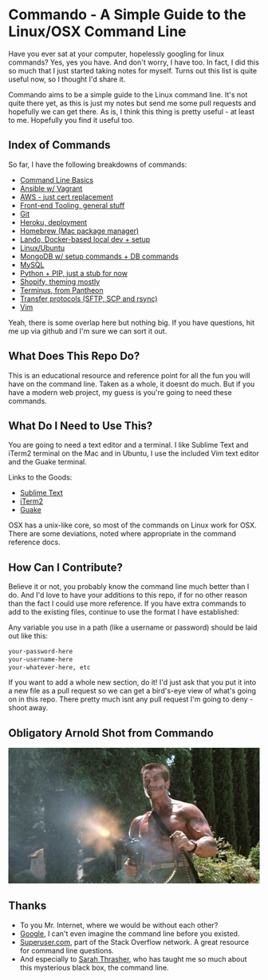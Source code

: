 Commando - A Simple Guide to the Linux/OSX Command Line
========

Have you ever sat at your computer, hopelessly googling for linux commands? Yes, yes you have. And don't worry, I have too. In fact, I did this so much that I just started taking notes for myself. Turns out this list is quite useful now, so I thought I'd share it. 

Commando aims to be a simple guide to the Linux command line. It's not quite there yet, as this is just my notes but send me some pull requests and hopefully we can get there. As is, I think this thing is pretty useful - at least to me. Hopefully you find it useful too.


Index of Commands
-----

So far, I have the following breakdowns of commands:
* [Command Line Basics](basics.md)
* [Ansible w/ Vagrant](ansible.md)
* [AWS - just cert replacement](aws.md)
* [Front-end Tooling, general stuff](front-end.md)
* [Git](git.md)
* [Heroku, deployment](heroku.md)
* [Homebrew (Mac package manager)](homebrew.md)
* [Lando, Docker-based local dev + setup](lando.md)
* [Linux/Ubuntu](linux.md)
* [MongoDB w/ setup commands + DB commands](mongodb.md)
* [MySQL](mysql.md)
* [Python + PIP, just a stub for now](python.md)
* [Shopify, theming mostly](shopify.md)
* [Terminus, from Pantheon](terminus-pantheon.md)
* [Transfer protocols (SFTP, SCP and rsync)](transfer.md)
* [Vim](vim.md)

Yeah, there is some overlap here but nothing big. If you have questions, hit me up via github and I'm sure we can sort it out.


What Does This Repo Do?
-----

This is an educational resource and reference point for all the fun you will have on the command line. Taken as a whole, it doesnt do much. But if you have a modern web project, my guess is you're going to need these commands.


What Do I Need to Use This?
-----

You are going to need a text editor and a terminal. I like Sublime Text and iTerm2 terminal on the Mac and in Ubuntu, I use the included Vim text editor and the Guake terminal.

Links to the Goods:
* [Sublime Text](http://www.sublimetext.com/2)
* [iTerm2](http://www.iterm2.com)
* [Guake](https://apps.ubuntu.com/cat/applications/precise/guake/)

OSX has a unix-like core, so most of the commands on Linux work for OSX. There are some deviations, noted where appropriate in the command reference docs.


How Can I Contribute?
-----

Believe it or not, you probably know the command line much better than I do. And I'd love to have your additions to this repo, if for no other reason than the fact I could use more reference. If you have extra commands to add to the existing files, continue to use the format I have established:

Any variable you use in a path (like a username or password) should be laid out like this:

```
your-password-here
your-username-here
your-whatever-here, etc
```

If you want to add a whole new section, do it! I'd just ask that you put it into a new file as a pull request so we can get a bird's-eye view of what's going on in this repo. There pretty much isnt any pull request I'm going to deny - shoot away.


Obligatory Arnold Shot from Commando
-----

![Arnold in Action, Commando Movie](img/arnold-in-action.jpg "Arnold in Action, Commando Movie")


Thanks
-----

* To you Mr. Internet, where we would be without each other?
* [Google](http://google.com), I can't even imagine the command line before you existed.
* [Superuser.com](http://superuser.com), part of the Stack Overflow network. A great resource for command line questions.
* And especially to [Sarah Thrasher](https://github.com/sarahjean), who has taught me so much about this mysterious black box, the command line.